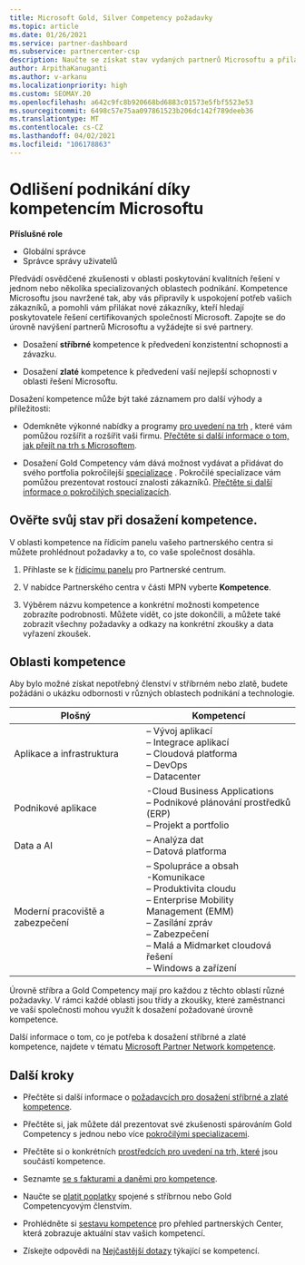 ```yaml
---
title: Microsoft Gold, Silver Competency požadavky
ms.topic: article
ms.date: 01/26/2021
ms.service: partner-dashboard
ms.subservice: partnercenter-csp
description: Naučte se získat stav vydaných partnerů Microsoftu a přilákat nové zákazníky pomocí požadavků na kompetenci a získat tak zlato a stříbrné úrovně členství.
author: ArpithaKanuganti
ms.author: v-arkanu
ms.localizationpriority: high
ms.custom: SEOMAY.20
ms.openlocfilehash: a642c9fc8b920668bd6883c01573e5fbf5523e53
ms.sourcegitcommit: 6498c57e75aa097861523b206dc142f789deeb36
ms.translationtype: MT
ms.contentlocale: cs-CZ
ms.lasthandoff: 04/02/2021
ms.locfileid: "106178863"
---
```

# <a name="differentiate-your-business-by-attaining-microsoft-competencies"></a>Odlišení podnikání díky kompetencím Microsoftu

**Příslušné role**

- Globální správce
- Správce správy uživatelů

Předvádí osvědčené zkušenosti v oblasti poskytování kvalitních řešení v jednom nebo několika specializovaných oblastech podnikání. Kompetence Microsoftu jsou navržené tak, aby vás připravily k uspokojení potřeb vašich zákazníků, a pomohli vám přilákat nové zákazníky, kteří hledají poskytovatele řešení certifikovaných společností Microsoft. Zapojte se do úrovně navýšení partnerů Microsoftu a vyžádejte si své partnery.

- Dosažení **stříbrné** kompetence k předvedení konzistentní schopnosti a závazku.

- Dosažení **zlaté** kompetence k předvedení vaší nejlepší schopnosti v oblasti řešení Microsoftu.

Dosažení kompetence může být také záznamem pro další výhody a příležitosti:

- Odemkněte výkonné nabídky a programy [pro uvedení na trh](mpn-learn-about-go-to-market-benefits.md) , které vám pomůžou rozšířit a rozšířit vaši firmu. [Přečtěte si další informace o tom, jak přejít na trh s Microsoftem](https://partner.microsoft.com/solutions/go-to-market).

- Dosažení Gold Competency vám dává možnost vydávat a přidávat do svého portfolia pokročilejší [specializace](advanced-specializations.md) . Pokročilé specializace vám pomůžou prezentovat rostoucí znalosti zákazníků. [Přečtěte si další informace o pokročilých specializacích](https://partner.microsoft.com/membership/advanced-specialization).

## <a name="check-your-status-as-you-attain-a-competency"></a>Ověřte svůj stav při dosažení kompetence.

V oblasti kompetence na řídicím panelu vašeho partnerského centra si můžete prohlédnout požadavky a to, co vaše společnost dosáhla.

1. Přihlaste se k [řídicímu panelu](https://partner.microsoft.com/dashboard/home) pro Partnerské centrum.

2. V nabídce Partnerského centra v části MPN vyberte **Kompetence**.

3. Výběrem názvu kompetence a konkrétní možnosti kompetence zobrazíte podrobnosti. Můžete vidět, co jste dokončili, a můžete také zobrazit všechny požadavky a odkazy na konkrétní zkoušky a data vyřazení zkoušek.

## <a name="competency-areas"></a>Oblasti kompetence

Aby bylo možné získat nepotřebný členství v stříbrném nebo zlatě, budete požádáni o ukázku odbornosti v různých oblastech podnikání a technologie.

|**Plošný**            |**Kompetencí**                    |
|--------------------|--------------------------------|
|Aplikace a infrastruktura| – Vývoj aplikací<br/> – Integrace aplikací<br/> – Cloudová platforma<br/> – DevOps<br/> – Datacenter |
|Podnikové aplikace | -Cloud Business Applications</br> – Podnikové plánování prostředků (ERP)</br> – Projekt a portfolio |
|Data a AI| – Analýza dat<br/> – Datová platforma |
|Moderní pracoviště a zabezpečení | – Spolupráce a obsah<br/> -Komunikace<br/> – Produktivita cloudu<br/> – Enterprise Mobility Management (EMM)<br/> – Zasílání zpráv<br/> – Zabezpečení<br/> – Malá a Midmarket cloudová řešení<br/> – Windows a zařízení |

Úrovně stříbra a Gold Competency mají pro každou z těchto oblastí různé požadavky. V rámci každé oblasti jsou třídy a zkoušky, které zaměstnanci ve vaší společnosti mohou využít k dosažení požadované úrovně kompetence. 

Další informace o tom, co je potřeba k dosažení stříbrné a zlaté kompetence, najdete v tématu [Microsoft Partner Network kompetence](https://partner.microsoft.com/membership/competencies).

## <a name="next-steps"></a>Další kroky

- Přečtěte si další informace o [požadavcích pro dosažení stříbrné a zlaté kompetence](https://partner.microsoft.com/membership/competencies).

- Přečtěte si, jak můžete dál prezentovat své zkušenosti spárováním Gold Competency s jednou nebo více [pokročilými specializacemi](advanced-specializations.md).

- Přečtěte si o konkrétních [prostředcích pro uvedení na trh, které](mpn-learn-about-go-to-market-benefits.md) jsou součástí kompetence.

- Seznamte [se s fakturami a daněmi pro kompetence](mpn-view-print-maps-invoice.md).

- Naučte se [platit poplatky](mpn-pay-fee-silver-gold-competency.md) spojené s stříbrnou nebo Gold Competencyovým členstvím.

- Prohlédněte si [sestavu kompetence](pci-competencies-report.md) pro přehled partnerských Center, která zobrazuje aktuální stav vašich kompetencí.

- Získejte odpovědi na [Nejčastější dotazy](competencies-faq.md) týkající se kompetencí.
